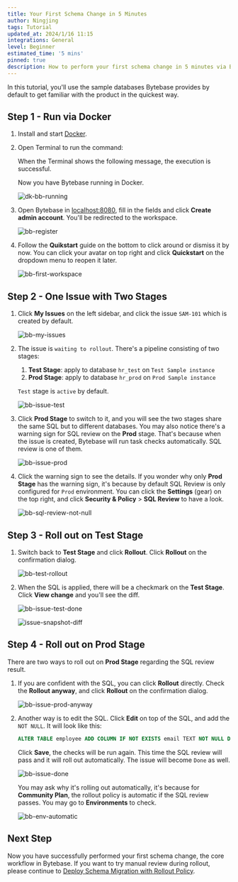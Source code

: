 ```yaml
---
title: Your First Schema Change in 5 Minutes
author: Ningjing
tags: Tutorial
updated_at: 2024/1/16 11:15
integrations: General
level: Beginner
estimated_time: '5 mins'
pinned: true
description: How to perform your first schema change in 5 minutes via Bytebase.
---
```


In this tutorial, you'll use the sample databases Bytebase provides by default to get familiar with the product in the quickest way.

## Step 1 - Run via Docker

1. Install and start [Docker](https://www.docker.com/).
1. Open Terminal to run the command:

   <IncludeBlock url="/docs/get-started/install/terminal-docker-run-volume"></IncludeBlock>

   When the Terminal shows the following message, the execution is successful.

   <IncludeBlock url="/docs/get-started/install/terminal-startup-output-success"></IncludeBlock>

   Now you have Bytebase running in Docker.

   ![dk-bb-running](/content/docs/tutorials/first-schema-change/dk-bb-running.webp)

1. Open Bytebase in [localhost:8080](http://localhost:8080/), fill in the fields and click **Create admin account**. You'll be redirected to the workspace.

   ![bb-register](/content/docs/tutorials/first-schema-change/bb-register.webp)

1. Follow the **Quikstart** guide on the bottom to click around or dismiss it by now. You can click your avatar on top right and click **Quickstart** on the dropdown menu to reopen it later.

   ![bb-first-workspace](/content/docs/tutorials/first-schema-change/bb-first-workspace.webp)

## Step 2 - One Issue with Two Stages

1. Click **My Issues** on the left sidebar, and click the issue `SAM-101` which is created by default.

   ![bb-my-issues](/content/docs/tutorials/first-schema-change/bb-my-issues.webp)

1. The issue is `waiting to rollout`. There's a pipeline consisting of two stages:

   1. **Test Stage**: apply to database `hr_test` on `Test Sample instance`
   2. **Prod Stage**: apply to database `hr_prod` on `Prod Sample instance`

   `Test` stage is `active` by default.

   ![bb-issue-test](/content/docs/tutorials/first-schema-change/bb-issue-test.webp)

1. Click **Prod Stage** to switch to it, and you will see the two stages share the same SQL but to different databases. You may also notice there's a warning sign for SQL review on the **Prod** stage. That's because when the issue is created, Bytebase will run task checks automatically. SQL review is one of them.

   ![bb-issue-prod](/content/docs/tutorials/first-schema-change/bb-issue-prod.webp)

1. Click the warning sign to see the details. If you wonder why only **Prod Stage** has the warning sign, it's because by default SQL Review is only configured for `Prod` environment. You can click the **Settings** (gear) on the top right, and click **Security & Policy** > **SQL Review** to have a look.

   ![bb-sql-review-not-null](/content/docs/tutorials/first-schema-change/bb-sql-review-not-null.webp)

## Step 3 - Roll out on Test Stage

1. Switch back to **Test Stage** and click **Rollout**. Click **Rollout** on the confirmation dialog.

   ![bb-test-rollout](/content/docs/tutorials/first-schema-change/bb-test-rollout.webp)

1. When the SQL is applied, there will be a checkmark on the **Test Stage**. Click **View change** and you'll see the diff.

   ![bb-issue-test-done](/content/docs/tutorials/first-schema-change/bb-issue-test-done.webp)

   ![issue-snapshot-diff](/content/docs/tutorials/first-schema-change/issue-snapshot-diff.webp)

## Step 4 - Roll out on Prod Stage

There are two ways to roll out on **Prod Stage** regarding the SQL review result.

1. If you are confident with the SQL, you can click **Rollout** directly. Check the **Rollout anyway**, and click **Rollout** on the confirmation dialog.

   ![bb-issue-prod-anyway](/content/docs/tutorials/first-schema-change/bb-issue-prod-anyway.webp)

1. Another way is to edit the SQL. Click **Edit** on top of the SQL, and add the `NOT NULL`. It will look like this:

   ```sql
   ALTER TABLE employee ADD COLUMN IF NOT EXISTS email TEXT NOT NULL DEFAULT '';
   ```

   Click **Save**, the checks will be run again. This time the SQL review will pass and it will roll out automatically. The issue will become `Done` as well.

   ![bb-issue-done](/content/docs/tutorials/first-schema-change/bb-issue-done.webp)

   You may ask why it's rolling out automatically, it's because for **Community Plan**, the rollout policy is automatic if the SQL review passes. You may go to **Environments** to check.

   ![bb-env-automatic](/content/docs/tutorials/first-schema-change/bb-env-automatic.webp)

## Next Step

Now you have successfully performed your first schema change, the core workflow in Bytebase. If you
want to try manual review during rollout, please continue to [Deploy Schema Migration with Rollout Policy](/docs/tutorials/deploy-schema-migration/).
